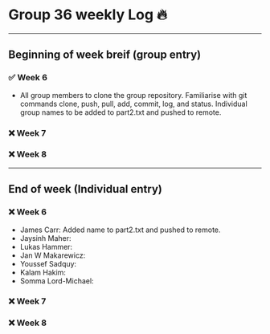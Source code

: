 # Group 36 weekly Log :fire:
<hr />

## Beginning of week breif (group entry)

### :white_check_mark: Week 6
- All group members to clone the group repository.  Familiarise with git commands clone, push, pull, add,  commit, log, and status. Individual group names to be added to part2.txt and pushed to remote.

### :x: Week 7

### :x: Week 8

<hr>

## End of week (Individual entry)
### :x: Week 6
- James Carr: Added name to part2.txt and pushed to remote.
- Jaysinh Maher: 
- Lukas Hammer:
- Jan W Makarewicz:
- Youssef Sadquy:
- Kalam Hakim:
- Somma Lord-Michael:

### :x: Week 7

### :x: Week 8